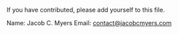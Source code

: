 If you have contributed, please add yourself to this file.

Name:	Jacob C. Myers
Email:	contact@jacobcmyers.com